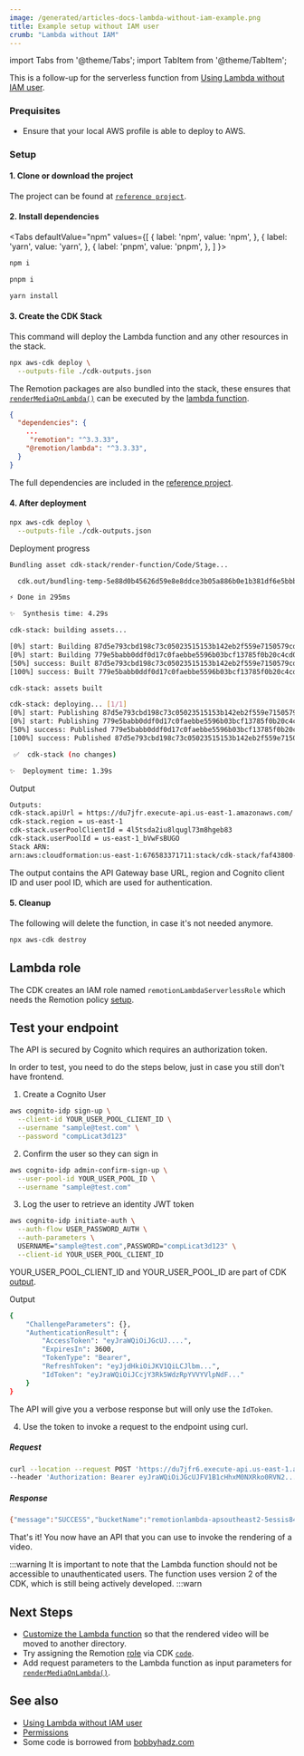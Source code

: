 ```yaml
---
image: /generated/articles-docs-lambda-without-iam-example.png
title: Example setup without IAM user
crumb: "Lambda without IAM"
---
```


import Tabs from '@theme/Tabs';
import TabItem from '@theme/TabItem';

This is a follow-up for the serverless function from [Using Lambda without IAM user](/docs/lambda/using-lambda-without-iam-user).

### Prequisites

- Ensure that your local AWS profile is able to deploy to AWS.

### Setup

#### 1. Clone or download the project

The project can be found at [`reference project`](https://github.com/alexfernandez803/example-lambda).

#### 2. Install dependencies

<Tabs
defaultValue="npm"
values={[
{ label: 'npm', value: 'npm', },
{ label: 'yarn', value: 'yarn', },
{ label: 'pnpm', value: 'pnpm', },
]
}>
<TabItem value="npm">

```bash
npm i
```

  </TabItem>

  <TabItem value="pnpm">

```bash
pnpm i
```

  </TabItem>
  <TabItem value="yarn">

```bash
yarn install
```

  </TabItem>

</Tabs>

#### 3. Create the CDK Stack

This command will deploy the Lambda function and any other resources in the stack.

```bash
npx aws-cdk deploy \
  --outputs-file ./cdk-outputs.json
```

The Remotion packages are also bundled into the stack, these ensures that [`renderMediaOnLambda()`](/docs/lambda/rendermediaonlambda) can be executed by the [lambda function](https://github.com/alexfernandez803/example-lambda/blob/main/src/render-function/index.ts).

```json title="package.json"
{
  "dependencies": {
    ...
     "remotion": "^3.3.33",
    "@remotion/lambda": "^3.3.33",
  }
}

```

The full dependencies are included in the [reference project](https://github.com/alexfernandez803/example-lambda/blob/main/package.json).

#### 4. After deployment

```bash
npx aws-cdk deploy \
  --outputs-file ./cdk-outputs.json
```

Deployment progress

```bash
Bundling asset cdk-stack/render-function/Code/Stage...

  cdk.out/bundling-temp-5e88d0b45626d59e8e8ddce3b05a886b0e1b381df6e5bbbea1dc2727080641a8/index.js  6.3mb ⚠️

⚡ Done in 295ms

✨  Synthesis time: 4.29s

cdk-stack: building assets...

[0%] start: Building 87d5e793cbd198c73c05023515153b142eb2f559e7150579cd2db53362c19b6e:676583371711-us-east-1
[0%] start: Building 779e5babb0ddf0d17c0faebbe5596b03bcf13785f0b20c4cd0fe0c5e616d5593:676583371711-us-east-1
[50%] success: Built 87d5e793cbd198c73c05023515153b142eb2f559e7150579cd2db53362c19b6e:676583371711-us-east-1
[100%] success: Built 779e5babb0ddf0d17c0faebbe5596b03bcf13785f0b20c4cd0fe0c5e616d5593:676583371711-us-east-1

cdk-stack: assets built

cdk-stack: deploying... [1/1]
[0%] start: Publishing 87d5e793cbd198c73c05023515153b142eb2f559e7150579cd2db53362c19b6e:676583371711-us-east-1
[0%] start: Publishing 779e5babb0ddf0d17c0faebbe5596b03bcf13785f0b20c4cd0fe0c5e616d5593:676583371711-us-east-1
[50%] success: Published 779e5babb0ddf0d17c0faebbe5596b03bcf13785f0b20c4cd0fe0c5e616d5593:676583371711-us-east-1
[100%] success: Published 87d5e793cbd198c73c05023515153b142eb2f559e7150579cd2db53362c19b6e:676583371711-us-east-1

 ✅  cdk-stack (no changes)

✨  Deployment time: 1.39s
```

Output

```bash
Outputs:
cdk-stack.apiUrl = https://du7jfr.execute-api.us-east-1.amazonaws.com/
cdk-stack.region = us-east-1
cdk-stack.userPoolClientId = 4l5tsda2iu8lqugl73m8hgeb83
cdk-stack.userPoolId = us-east-1_bVwFsBUGO
Stack ARN:
arn:aws:cloudformation:us-east-1:676583371711:stack/cdk-stack/faf43800-9878-11ed-a070-0aacc64c8662

```

The output contains the API Gateway base URL, region and Cognito client ID and user pool ID, which are used for authentication.

#### 5. Cleanup

The following will delete the function, in case it's not needed anymore.

```bash
npx aws-cdk destroy
```

## Lambda role

The CDK creates an IAM role named `remotionLambdaServerlessRole` which needs the Remotion policy [setup](/docs/lambda/using-lambda-without-iam-user).

## Test your endpoint

The API is secured by Cognito which requires an authorization token.

In order to test, you need to do the steps below, just in case you still don't have frontend.

1. Create a Cognito User

```bash
aws cognito-idp sign-up \
  --client-id YOUR_USER_POOL_CLIENT_ID \
  --username "sample@test.com" \
  --password "compLicat3d123"
```

2. Confirm the user so they can sign in

```bash
aws cognito-idp admin-confirm-sign-up \
  --user-pool-id YOUR_USER_POOL_ID \
  --username "sample@test.com"
```

3. Log the user to retrieve an identity JWT token

```bash
aws cognito-idp initiate-auth \
  --auth-flow USER_PASSWORD_AUTH \
  --auth-parameters \
  USERNAME="sample@test.com",PASSWORD="compLicat3d123" \
  --client-id YOUR_USER_POOL_CLIENT_ID

```

YOUR_USER_POOL_CLIENT_ID and YOUR_USER_POOL_ID are part of CDK [output](/docs/lambda/example-setup-without-iam-user#output).

Output

```bash
{
    "ChallengeParameters": {},
    "AuthenticationResult": {
        "AccessToken": "eyJraWQiOiJGcUJ....",
        "ExpiresIn": 3600,
        "TokenType": "Bearer",
        "RefreshToken": "eyJjdHkiOiJKV1QiLCJlbm...",
        "IdToken": "eyJraWQiOiJCcjY3Rk5WdzRpYVVYVlpNdF..."
    }
}
```

The API will give you a verbose response but will only use the `IdToken`.

4. Use the token to invoke a request to the endpoint using curl.

##### Request

```bash
curl --location --request POST 'https://du7jfr6.execute-api.us-east-1.amazonaws.com/render' \
--header 'Authorization: Bearer eyJraWQiOiJGcUJFV1B1cHhxM0NXRko0RVN2..........'
```

##### Response

```bash
{"message":"SUCCESS","bucketName":"remotionlambda-apsoutheast2-5essis84y1","renderId":"1pwhfhh11z"}
```

That's it! You now have an API that you can use to invoke the rendering of a video.

:::warning
It is important to note that the Lambda function should not be accessible to unauthenticated users. The function uses version 2 of the CDK, which is still being actively developed.
:::warn

## Next Steps

- [Customize the Lambda function](https://github.com/alexfernandez803/example-lambda/blob/main/src/render-function/index.ts) so that the rendered video will be moved to another directory.
- Try assigning the Remotion [role](/docs/lambda/using-lambda-without-iam-user#1--create-role-policy) via CDK [`code`](https://github.com/alexfernandez803/example-lambda/blob/main/lib/remotion-cdk-starter-stack.ts).
- Add request parameters to the Lambda function as input parameters for [`renderMediaOnLambda()`](/docs/lambda/rendermediaonlambda).

## See also

- [Using Lambda without IAM user](/docs/lambda/using-lambda-without-iam-user)
- [Permissions](/docs/lambda/permissions)
- Some code is borrowed from [bobbyhadz.com](https://bobbyhadz.com/blog/aws-cdk-api-authorizer)
